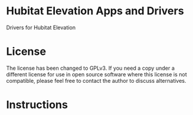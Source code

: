 # Hubitat Elevation Apps and Drivers
Drivers for Hubitat Elevation
# License
The license has been changed to GPLv3. If you need a copy under a different license for use in open source software where this license is not compatible, please feel free to contact the author to discuss alternatives.
# Instructions
